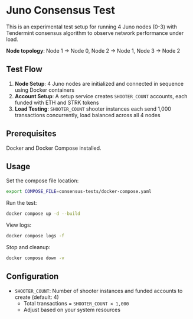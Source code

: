 # Juno Consensus Test

This is an experimental test setup for running 4 Juno nodes (0-3) with Tendermint consensus algorithm to observe network performance under load.

**Node topology**: Node 1 → Node 0, Node 2 → Node 1, Node 3 → Node 2

## Test Flow

1. **Node Setup**: 4 Juno nodes are initialized and connected in sequence using Docker containers
2. **Account Setup**: A setup service creates `SHOOTER_COUNT` accounts, each funded with ETH and STRK tokens
3. **Load Testing**: `SHOOTER_COUNT` shooter instances each send 1,000 transactions concurrently, load balanced across all 4 nodes

## Prerequisites

Docker and Docker Compose installed.

## Usage

Set the compose file location:
```bash
export COMPOSE_FILE=consensus-tests/docker-compose.yaml
```

Run the test:
```bash
docker compose up -d --build
```

View logs:
```bash
docker compose logs -f
```

Stop and cleanup:
```bash
docker compose down -v
```

## Configuration

- `SHOOTER_COUNT`: Number of shooter instances and funded accounts to create (default: 4)
  - Total transactions = `SHOOTER_COUNT × 1,000`
  - Adjust based on your system resources